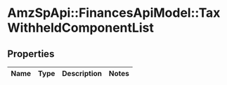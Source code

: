 # AmzSpApi::FinancesApiModel::TaxWithheldComponentList

## Properties
Name | Type | Description | Notes
------------ | ------------- | ------------- | -------------



